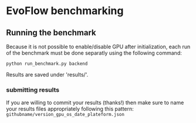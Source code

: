 # EvoFlow benchmarking


## Running the benchmark

Because it is not possible to enable/disable GPU after initialization, each run
of the benchmark must be done separatly using the following command:

`python run_benchmark.py backend`

Results are saved under 'results/'.

### submitting results

If you are willing to commit your results (thanks!) then make sure to
name your results files appropriately following this pattern:
`githubname/version_gpu_os_date_plateform.json`
